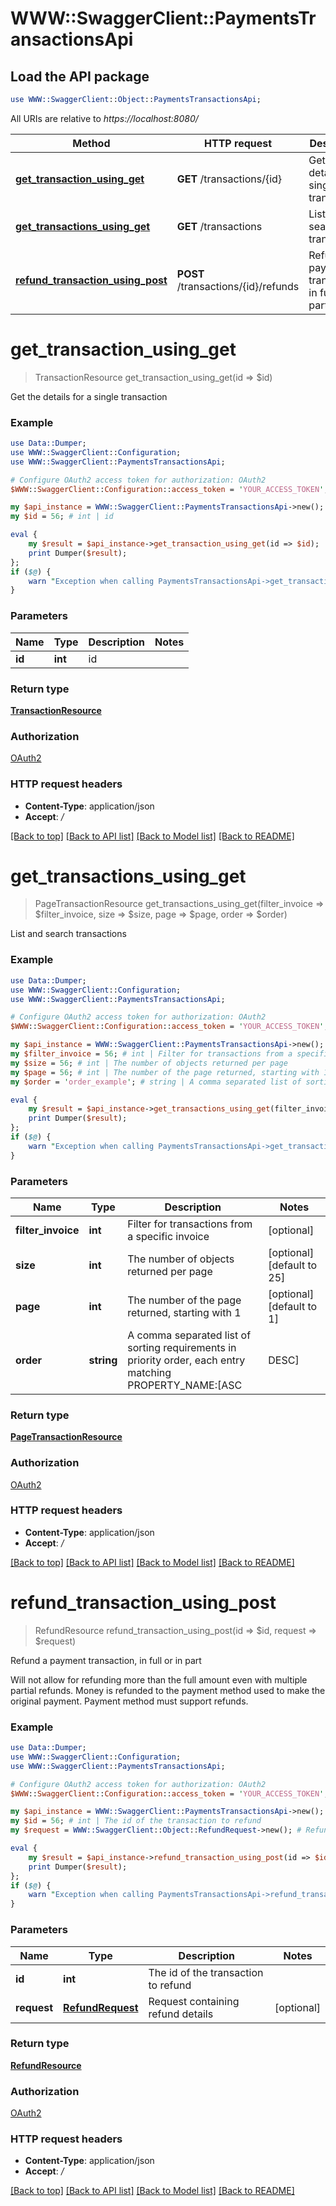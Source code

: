 # WWW::SwaggerClient::PaymentsTransactionsApi

## Load the API package
```perl
use WWW::SwaggerClient::Object::PaymentsTransactionsApi;
```

All URIs are relative to *https://localhost:8080/*

Method | HTTP request | Description
------------- | ------------- | -------------
[**get_transaction_using_get**](PaymentsTransactionsApi.md#get_transaction_using_get) | **GET** /transactions/{id} | Get the details for a single transaction
[**get_transactions_using_get**](PaymentsTransactionsApi.md#get_transactions_using_get) | **GET** /transactions | List and search transactions
[**refund_transaction_using_post**](PaymentsTransactionsApi.md#refund_transaction_using_post) | **POST** /transactions/{id}/refunds | Refund a payment transaction, in full or in part


# **get_transaction_using_get**
> TransactionResource get_transaction_using_get(id => $id)

Get the details for a single transaction

### Example 
```perl
use Data::Dumper;
use WWW::SwaggerClient::Configuration;
use WWW::SwaggerClient::PaymentsTransactionsApi;

# Configure OAuth2 access token for authorization: OAuth2
$WWW::SwaggerClient::Configuration::access_token = 'YOUR_ACCESS_TOKEN';

my $api_instance = WWW::SwaggerClient::PaymentsTransactionsApi->new();
my $id = 56; # int | id

eval { 
    my $result = $api_instance->get_transaction_using_get(id => $id);
    print Dumper($result);
};
if ($@) {
    warn "Exception when calling PaymentsTransactionsApi->get_transaction_using_get: $@\n";
}
```

### Parameters

Name | Type | Description  | Notes
------------- | ------------- | ------------- | -------------
 **id** | **int**| id | 

### Return type

[**TransactionResource**](TransactionResource.md)

### Authorization

[OAuth2](../README.md#OAuth2)

### HTTP request headers

 - **Content-Type**: application/json
 - **Accept**: */*

[[Back to top]](#) [[Back to API list]](../README.md#documentation-for-api-endpoints) [[Back to Model list]](../README.md#documentation-for-models) [[Back to README]](../README.md)

# **get_transactions_using_get**
> PageTransactionResource get_transactions_using_get(filter_invoice => $filter_invoice, size => $size, page => $page, order => $order)

List and search transactions

### Example 
```perl
use Data::Dumper;
use WWW::SwaggerClient::Configuration;
use WWW::SwaggerClient::PaymentsTransactionsApi;

# Configure OAuth2 access token for authorization: OAuth2
$WWW::SwaggerClient::Configuration::access_token = 'YOUR_ACCESS_TOKEN';

my $api_instance = WWW::SwaggerClient::PaymentsTransactionsApi->new();
my $filter_invoice = 56; # int | Filter for transactions from a specific invoice
my $size = 56; # int | The number of objects returned per page
my $page = 56; # int | The number of the page returned, starting with 1
my $order = 'order_example'; # string | A comma separated list of sorting requirements in priority order, each entry matching PROPERTY_NAME:[ASC|DESC]

eval { 
    my $result = $api_instance->get_transactions_using_get(filter_invoice => $filter_invoice, size => $size, page => $page, order => $order);
    print Dumper($result);
};
if ($@) {
    warn "Exception when calling PaymentsTransactionsApi->get_transactions_using_get: $@\n";
}
```

### Parameters

Name | Type | Description  | Notes
------------- | ------------- | ------------- | -------------
 **filter_invoice** | **int**| Filter for transactions from a specific invoice | [optional] 
 **size** | **int**| The number of objects returned per page | [optional] [default to 25]
 **page** | **int**| The number of the page returned, starting with 1 | [optional] [default to 1]
 **order** | **string**| A comma separated list of sorting requirements in priority order, each entry matching PROPERTY_NAME:[ASC|DESC] | [optional] [default to 1]

### Return type

[**PageTransactionResource**](PageTransactionResource.md)

### Authorization

[OAuth2](../README.md#OAuth2)

### HTTP request headers

 - **Content-Type**: application/json
 - **Accept**: */*

[[Back to top]](#) [[Back to API list]](../README.md#documentation-for-api-endpoints) [[Back to Model list]](../README.md#documentation-for-models) [[Back to README]](../README.md)

# **refund_transaction_using_post**
> RefundResource refund_transaction_using_post(id => $id, request => $request)

Refund a payment transaction, in full or in part

Will not allow for refunding more than the full amount even with multiple partial refunds. Money is refunded to the payment method used to make the original payment. Payment method must support refunds.

### Example 
```perl
use Data::Dumper;
use WWW::SwaggerClient::Configuration;
use WWW::SwaggerClient::PaymentsTransactionsApi;

# Configure OAuth2 access token for authorization: OAuth2
$WWW::SwaggerClient::Configuration::access_token = 'YOUR_ACCESS_TOKEN';

my $api_instance = WWW::SwaggerClient::PaymentsTransactionsApi->new();
my $id = 56; # int | The id of the transaction to refund
my $request = WWW::SwaggerClient::Object::RefundRequest->new(); # RefundRequest | Request containing refund details

eval { 
    my $result = $api_instance->refund_transaction_using_post(id => $id, request => $request);
    print Dumper($result);
};
if ($@) {
    warn "Exception when calling PaymentsTransactionsApi->refund_transaction_using_post: $@\n";
}
```

### Parameters

Name | Type | Description  | Notes
------------- | ------------- | ------------- | -------------
 **id** | **int**| The id of the transaction to refund | 
 **request** | [**RefundRequest**](RefundRequest.md)| Request containing refund details | [optional] 

### Return type

[**RefundResource**](RefundResource.md)

### Authorization

[OAuth2](../README.md#OAuth2)

### HTTP request headers

 - **Content-Type**: application/json
 - **Accept**: */*

[[Back to top]](#) [[Back to API list]](../README.md#documentation-for-api-endpoints) [[Back to Model list]](../README.md#documentation-for-models) [[Back to README]](../README.md)

